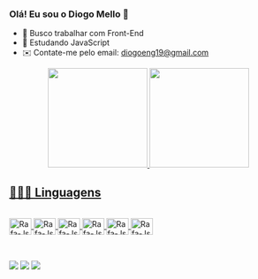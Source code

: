 ### Olá! Eu sou o Diogo Mello 👋

- 🔭 Busco trabalhar com Front-End
- 🌱 Estudando JavaScript
- ✉️ Contate-me pelo email: diogoeng19@gmail.com

<div align="center">
  <a href="https://github.com/DiogoMEng">
  <img height="180em" src="https://github-readme-stats.vercel.app/api?username=DiogoMEng&show_icons=true&theme=dracula&include_all_commits=true&count_private=true"/>
   <img height="180em" src="https://github-readme-stats.vercel.app/api/top-langs/?username=DiogoMEng&layout=compact&langs_count=7&theme=dracula"/>
</div>

## 👨🏻‍💻 Linguagens

<div style="display: inline_block"><br>
  <img  align="center" alt="Rafa-Js" height="30" width="40" src="https://cdn.jsdelivr.net/gh/devicons/devicon/icons/javascript/javascript-original.svg" />
  <img  align="center" alt="Rafa-Js" height="30" width="40" src="https://cdn.jsdelivr.net/gh/devicons/devicon/icons/python/python-original.svg" />
  <img  align="center" alt="Rafa-Js" height="30" width="40" src="https://cdn.jsdelivr.net/gh/devicons/devicon/icons/c/c-original.svg" />
  <img  align="center" alt="Rafa-Js" height="30" width="40" src="https://cdn.jsdelivr.net/gh/devicons/devicon/icons/cplusplus/cplusplus-original.svg" />
  <img  align="center" alt="Rafa-Js" height="30" width="40" src="https://cdn.jsdelivr.net/gh/devicons/devicon/icons/mysql/mysql-original.svg" />
  <img  align="center" alt="Rafa-Js" height="30" width="40" src="https://cdn.jsdelivr.net/gh/devicons/devicon/icons/expressjs/expressjs-original.svg" />
</div>

##

<div style="display: inline_block"><br>
  <a href="https://instagram.com/diogo_d16" target="_blank"><img src="https://img.shields.io/badge/Instagram-E4405F?style=for-the-badge&logo=instagram&logoColor=white" target="_blank"></a>
  <a href = "mailto:diogoeng19@gmail.com"><img src="https://img.shields.io/badge/Gmail-D14836?style=for-the-badge&logo=gmail&logoColor=white" destino            ="_blank"></a>
  <a href="https://www.linkedin.com/in/diogo-mello-b63585209" target="_blank"><img src="https://img.shields.io/badge/LinkedIn-0077B5?style=for-the-badge&logo=linkedin&logoColor=white" target="_blank"></a>
</div>
